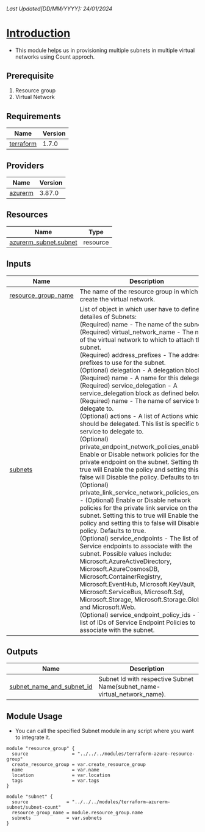<!-- BEGIN_TF_DOCS -->

###### Last Updated[DD/MM/YYYY]: 24/01/2024

# <u> Introduction </u>
*  This module helps us in provisioning multiple subnets in multiple virtual networks using Count approch.

## Prerequisite

1. Resource group
2. Virtual Network

## Requirements

| Name | Version |
|------|---------|
| <a name="provider_terraform"></a> [terraform](#provider\_terraform) | 1.7.0 |

## Providers

| Name | Version |
|------|---------|
| <a name="provider_azurerm"></a> [azurerm](#provider\_azurerm) | 3.87.0 |

## Resources

| Name | Type |
|------|------|
| [azurerm_subnet.subnet](https://registry.terraform.io/providers/hashicorp/azurerm/latest/docs/resources/subnet) | resource |

## Inputs

| Name | Description | Type | Default | Required |
|------|-------------|------|---------|:--------:|
| <a name="input_resource_group_name"></a> [resource\_group\_name](#input\_resource\_group\_name) | The name of the resource group in which to create the virtual network. | `string` | n/a | yes |
| <a name="input_subnets"></a> [subnets](#input\_subnets) | List of object in which user have to define the detailes of Subnets:<br>    (Required) name - The name of the subnet.<br>    (Required) virtual\_network\_name - The name of the virtual network to which to attach the subnet.<br>    (Required) address\_prefixes - The address prefixes to use for the subnet.<br>    (Optional) delegation - A delegation block.<br>      (Required) name - A name for this delegation.<br>      (Required) service\_delegation - A service\_delegation block as defined below.<br>        (Required) name - The name of service to delegate to.<br>        (Optional) actions - A list of Actions which should be delegated. This list is specific to the service to delegate to.<br>    (Optional) private\_endpoint\_network\_policies\_enabled - Enable or Disable network policies for the private endpoint on the subnet. Setting this to true will Enable the policy and setting this to false will Disable the policy. Defaults to true.<br>    (Optional) private\_link\_service\_network\_policies\_enabled - (Optional) Enable or Disable network policies for the private link service on the subnet. Setting this to true will Enable the policy and setting this to false will Disable the policy. Defaults to true.<br>    (Optional) service\_endpoints - The list of Service endpoints to associate with the subnet. Possible values include: Microsoft.AzureActiveDirectory, Microsoft.AzureCosmosDB, Microsoft.ContainerRegistry, Microsoft.EventHub, Microsoft.KeyVault, Microsoft.ServiceBus, Microsoft.Sql, Microsoft.Storage, Microsoft.Storage.Global and Microsoft.Web.<br>    (Optional) service\_endpoint\_policy\_ids - The list of IDs of Service Endpoint Policies to associate with the subnet. | <pre>list(object({<br>    name                 = string<br>    virtual_network_name = string<br>    address_prefixes     = list(string)<br>    delegation = optional(list(object({<br>      name = string<br>      service_delegation = object({<br>        name    = string<br>        actions = optional(list(string))<br>      })<br>    })))<br>    private_endpoint_network_policies_enabled     = optional(bool)<br>    private_link_service_network_policies_enabled = optional(bool)<br>    service_endpoints                             = optional(list(string))<br>    service_endpoint_policy_ids                   = optional(list(string))<br>  }))</pre> | n/a | yes |

## Outputs

| Name | Description |
|------|-------------|
| <a name="output_subnet_name_and_subnet_id"></a> [subnet\_name\_and\_subnet\_id](#output\_subnet\_name\_and\_subnet\_id) | Subnet Id with respective Subnet Name(subnet\_name-virtual\_network\_name). |

## Module Usage 
* You can call the specified Subnet module in any script where you want to integrate it.
```
module "resource_group" {
  source                = "../../../modules/terraform-azure-resource-group"
  create_resource_group = var.create_resource_group
  name                  = var.name
  location              = var.location
  tags                  = var.tags
}

module "subnet" {
  source              = "../../../modules/terraform-azurerm-subnet/subnet-count"
  resource_group_name = module.resource_group.name
  subnets             = var.subnets
}

```
<!-- END_TF_DOCS -->